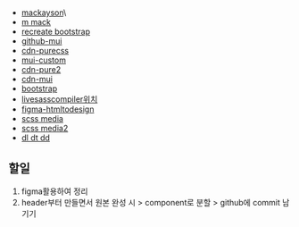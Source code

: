 #

-   [mackayson](https://www.mckayson.com/)\
-   [m mack](https://m.mckayson.com/)
-   [recreate bootstrap](https://www.youtube.com/watch?v=TFxQ05_t0MQ)
-   [github-mui](https://github.com/mui/material-ui/blob/master/docs/pages/base-ui/react-button/%5BdocsTab%5D/index.js)
-   [cdn-purecss](https://cdnjs.com/libraries/pure)
-   [mui-custom](https://www.youtube.com/watch?v=HsdjivqQ7BA)
-   [cdn-pure2](https://cdnjs.cloudflare.com/ajax/libs/pure/3.0.0/grids-responsive.css)
-   [cdn-mui](https://unpkg.com/@mui/material@5.15.6/umd/material-ui.development.js)
-   [bootstrap](https://getbootstrap.com/)
-   [livesasscompiler위치](https://wazacs.tistory.com/45)
-   [figma-htmltodesign](https://www.youtube.com/watch?v=7dltJBH14g8)
-   [scss media](https://chaewonkong.github.io/posts/scss-media-query.html)
-   [scss media2](https://eunhee-programming.tistory.com/178)
-   [dl dt dd](https://aoa.gitbook.io/skymimo/aoa-2019/tips-2/dl-dt-dd-.)

## 할일

1. figma활용하여 정리
2. header부터 만들면서 원본 완성 시 > component로 분할 > github에 commit 남기기
